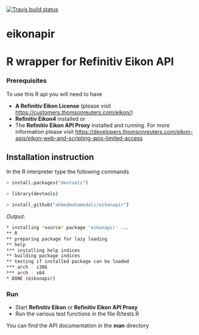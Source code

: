  [![Travis build status](https://travis-ci.org/ahmedmohamedali/eikonapir.svg?branch=master)](https://travis-ci.org/ahmedmohamedali/eikonapir)
 
# eikonapir
# R wrapper for Refinitiv Eikon API 


### Prerequisites
To use this R api you will need to have  <br />
- **A Refinitiv Eikon License** (please visit https://customers.thomsonreuters.com/eikon/) <br />
- **Refinitiv Eikon4** installed 
or
- The **Refinitiv Eikon API Proxy** installed and running. For more information please visit https://developers.thomsonreuters.com/eikon-apis/eikon-web-and-scripting-apis-limited-access 

## Installation instruction
In the R interpreter type the following commands
```bash
> install.packages("devtools")
```
```bash
> library(devtools)
```
```bash
> install_github("ahmedmohamedali/eikonapir")
```

*Output*:
```bash
* installing *source* package 'eikonapir' ...
** R
** preparing package for lazy loading
** help
*** installing help indices
** building package indices
** testing if installed package can be loaded
*** arch - i386
*** arch - x64
* DONE (eikonapir)
```
### Run
- Start **Refinitiv Eikon** or **Refinitiv Eikon API Proxy**
- Run the various test functions in the file R/tests.R 

You can find the API documentation in the **man** directory 

